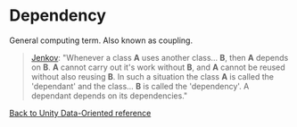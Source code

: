 # Dependency

General computing term. Also known as coupling.

> [Jenkov](http://tutorials.jenkov.com/ood/understanding-dependencies.html): "Whenever a class **A** uses another class… **B**, then **A** depends on **B**. **A** cannot carry out it's work without **B**, and **A** cannot be reused without also reusing **B**. In such a situation the class **A** is called the 'dependant' and the class… **B** is called the 'dependency'. A dependant depends on its dependencies."

[Back to Unity Data-Oriented reference](index.md)
